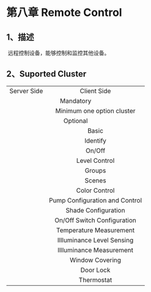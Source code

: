 # 第八章 Remote Control

## 1、描述

​	远程控制设备，能够控制和监控其他设备。

## 2、Suported Cluster
<table>
   <tr align="center">
   	<td>Server Side</td>
    <td>Client Side</td>
   </tr>
   <tr align="center">
   	<td colspan="2">Mandatory</td>
   </tr>
   <tr align="center">
    <td></td>
    <td>Minimum one option cluster</td>
   </tr>
   <tr align="center">
   	<td colspan="2">Optional</td>
   </tr>
   <tr align="center"> 
       <td></td>
       <td>Basic</td>
   </tr>
   <tr align="center"> 
       <td></td>
       <td>Identify</td>
   </tr>  
   <tr align="center"> 
       <td></td>
       <td>On/Off</td>
   </tr>  
   <tr align="center"> 
       <td></td>
       <td>Level Control</td>
   </tr>  
   <tr align="center"> 
       <td></td>
       <td>Groups</td>
   </tr>
   <tr align="center"> 
       <td></td>
       <td>Scenes</td>
   </tr>
   <tr align="center"> 
       <td></td>
       <td>Color Control</td>
   </tr>
   <tr align="center"> 
       <td></td>
       <td>Pump Configuration and Control</td>
   </tr>
   </tr>
   <tr align="center"> 
       <td></td>
       <td>Shade Configuration</td>
   </tr>
   </tr>
   <tr align="center"> 
       <td></td>
       <td>On/Off Switch Configuration</td>
   </tr>
   </tr>
   <tr align="center"> 
       <td></td>
       <td>Temperature Measurement</td>
   </tr>
   <tr align="center"> 
       <td></td>
       <td>Illluminance Level Sensing</td>
   </tr>
   <tr align="center"> 
       <td></td>
       <td>Illluminance Measurement</td>
   </tr>
   <tr align="center"> 
       <td></td>
       <td>Window Covering</td>
   </tr>
   <tr align="center"> 
       <td></td>
       <td>Door Lock</td>
   </tr>
   <tr align="center"> 
       <td></td>
       <td>Thermostat</td>
   </tr>
</table>

